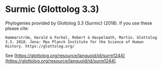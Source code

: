 # Surmic (Glottolog 3.3)

Phylogenies provided by Glottolog 3.3 (Surmic) (2018). If you use these please cite:

```
Hammarström, Harald & Forkel, Robert & Haspelmath, Martin. Glottolog 3.3. 2018. Jena: Max Planck Institute for the Science of Human History. https://glottolog.org/
```

See  [https://glottolog.org/resource/languoid/id/surm1244](https://glottolog.org/resource/languoid/id/surm1244).

